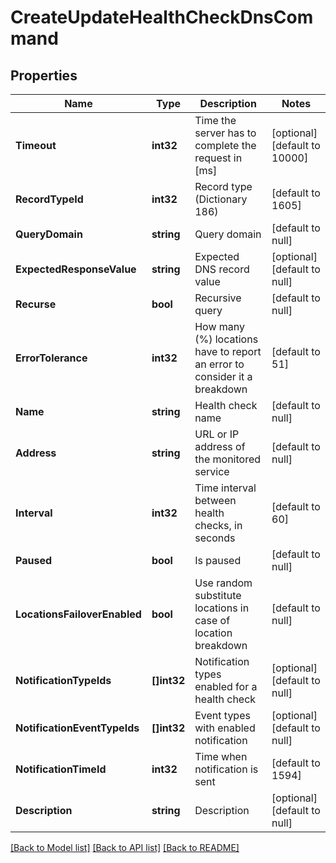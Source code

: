 # CreateUpdateHealthCheckDnsCommand

## Properties
Name | Type | Description | Notes
------------ | ------------- | ------------- | -------------
**Timeout** | **int32** | Time the server has to complete the request in [ms] | [optional] [default to 10000]
**RecordTypeId** | **int32** | Record type (Dictionary 186) | [default to 1605]
**QueryDomain** | **string** | Query domain | [default to null]
**ExpectedResponseValue** | **string** | Expected DNS record value | [optional] [default to null]
**Recurse** | **bool** | Recursive query | [default to null]
**ErrorTolerance** | **int32** | How many (%) locations have to report an error to consider it a breakdown | [default to 51]
**Name** | **string** | Health check name | [default to null]
**Address** | **string** | URL or IP address of the monitored service | [default to null]
**Interval** | **int32** | Time interval between health checks, in seconds | [default to 60]
**Paused** | **bool** | Is paused | [default to null]
**LocationsFailoverEnabled** | **bool** | Use random substitute locations in case of location breakdown | [default to null]
**NotificationTypeIds** | **[]int32** | Notification types enabled for a health check | [optional] [default to null]
**NotificationEventTypeIds** | **[]int32** | Event types with enabled notification | [optional] [default to null]
**NotificationTimeId** | **int32** | Time when notification is sent | [default to 1594]
**Description** | **string** | Description | [optional] [default to null]

[[Back to Model list]](../README.md#documentation-for-models) [[Back to API list]](../README.md#documentation-for-api-endpoints) [[Back to README]](../README.md)


